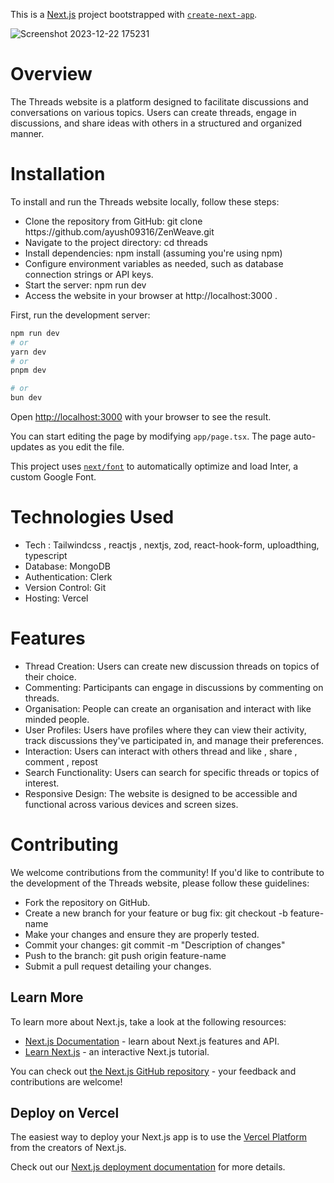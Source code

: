 This is a [Next.js](https://nextjs.org/) project bootstrapped with [`create-next-app`](https://github.com/vercel/next.js/tree/canary/packages/create-next-app).

![Screenshot 2023-12-22 175231](https://github.com/ayush09316/ZenWeave/assets/111636248/0ce0da82-547d-4d72-90d3-744b84dbbef0)


<h1>Overview</h1>
<p>The Threads website is a platform designed to facilitate discussions and conversations on various topics. Users can create threads, engage in discussions, and share ideas with others in a structured and organized manner.</p>

<h1>Installation</h1>
<p>To install and run the Threads website locally, follow these steps:</p>

<ul>
 <li> Clone the repository from GitHub: git clone https://github.com/ayush09316/ZenWeave.git</li>
<li>Navigate to the project directory: cd threads</li>
<li>Install dependencies: npm install (assuming you're using npm)</li>
<li>Configure environment variables as needed, such as database connection strings or API keys.</li>
<li>Start the server: npm run dev</li>
<li>Access the website in your browser at http://localhost:3000 .</li>
</ul>

First, run the development server:

```bash
npm run dev
# or
yarn dev
# or
pnpm dev

# or
bun dev
```

Open [http://localhost:3000](http://localhost:3000) with your browser to see the result.

You can start editing the page by modifying `app/page.tsx`. The page auto-updates as you edit the file.

This project uses [`next/font`](https://nextjs.org/docs/basic-features/font-optimization) to automatically optimize and load Inter, a custom Google Font.

<h1>Technologies Used</h1>
<ul>
  <li>Tech : Tailwindcss , reactjs , nextjs, zod, react-hook-form, uploadthing, typescript</li>
  <li>Database: MongoDB </li>
  <li>Authentication: Clerk</li>
  <li>Version Control: Git</li>
  <li>Hosting: Vercel</li>
</ul>

<h1>Features</h1>
<ul>
  <li>Thread Creation: Users can create new discussion threads on topics of their choice.</li>
  <li>Commenting: Participants can engage in discussions by commenting on threads.</li>
  <li>Organisation: People can create an organisation and interact with like minded people.</li>
  <li>User Profiles: Users have profiles where they can view their activity, track discussions they've participated in, and manage their preferences.</li>
  <li>Interaction: Users can interact with others thread and like , share , comment , repost</li>
  <li>Search Functionality: Users can search for specific threads or topics of interest.</li>
  <li>Responsive Design: The website is designed to be accessible and functional across various devices and screen sizes.</li>

</ul>


<h1>Contributing</h1>
<p>We welcome contributions from the community! If you'd like to contribute to the development of the Threads website, please follow these guidelines:</p>

<ul>
 <li> Fork the repository on GitHub.</li>
  <li>Create a new branch for your feature or bug fix: git checkout -b feature-name</li>
  <li>Make your changes and ensure they are properly tested.</li>
  <li>Commit your changes: git commit -m "Description of changes"</li>
  <li>Push to the branch: git push origin feature-name</li>
  <li>Submit a pull request detailing your changes.</li>
</ul>

## Learn More

To learn more about Next.js, take a look at the following resources:

- [Next.js Documentation](https://nextjs.org/docs) - learn about Next.js features and API.
- [Learn Next.js](https://nextjs.org/learn) - an interactive Next.js tutorial.

You can check out [the Next.js GitHub repository](https://github.com/vercel/next.js/) - your feedback and contributions are welcome!

## Deploy on Vercel

The easiest way to deploy your Next.js app is to use the [Vercel Platform](https://vercel.com/new?utm_medium=default-template&filter=next.js&utm_source=create-next-app&utm_campaign=create-next-app-readme) from the creators of Next.js.

Check out our [Next.js deployment documentation](https://nextjs.org/docs/deployment) for more details.
